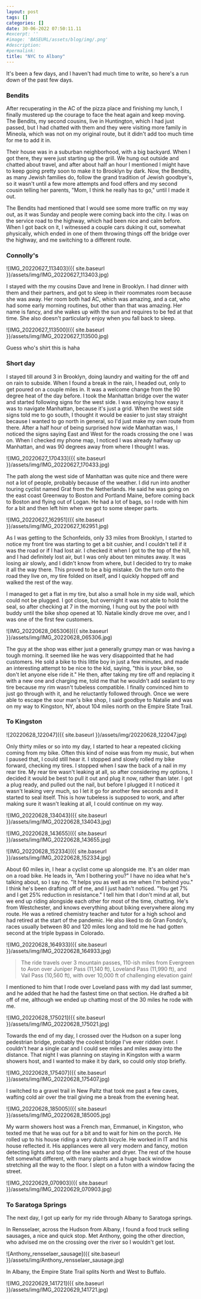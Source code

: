 ```yaml
---
layout: post
tags: []
categories: []
date: 30-06-2022 07:50:11.11
#excerpt: ''
#image: 'BASEURL/assets/blog/img/.png'
#description:
#permalink:
title: "NYC to Albany"
---
```


It's been a few days, and I haven't had much time to write, so here's a run down of the past few days.

### Bendits

After recuperating in the AC of the pizza place and finishing my lunch, I finally mustered up the courage to face the heat again and keep moving. The Bendits, my second cousins, live in Huntington, which I had just passed, but I had chatted with them and they were visiting more family in Mineola, which was not on my original route, but it didn't add too much time for me to add it in.

Their house was in a suburban neighborhood, with a big backyard. When I got there, they were just starting up the grill. We hung out outside and chatted about travel, and after about half an hour I mentioned I might have to keep going pretty soon to make it to Brooklyn by dark. Now, the Bendits, as many Jewish families do, follow the grand tradition of Jewish goodbye's, so it wasn't until a few more attempts and food offers and my second cousin telling her parents, "Mom, I think he really has to go," until I made it out.

The Bendits had mentioned that I would see some more traffic on my way out, as it was Sunday and people were coming back into the city. I was on the service road to the highway, which had been nice and calm before. When I got back on it, I witnessed a couple cars duking it out, somewhat physically, which ended in one of them throwing things off the bridge over the highway, and me switching to a different route.

### Connolly's

![IMG_20220627_113403]({{ site.baseurl }}/assets/img/IMG_20220627_113403.jpg)

I stayed with the my cousins Dave and Irene in Brooklyn. I had dinner with them and their partners, and got to sleep in their roommates room because she was away. Her room both had AC, which was amazing, and a cat, who had some early morning routines, but other than that was amazing. Her name is fancy, and she wakes up with the sun and requires to be fed at that time. She also doesn't particularly enjoy when you fall back to sleep.

![IMG_20220627_113500]({{ site.baseurl }}/assets/img/IMG_20220627_113500.jpg)

Guess who's shirt this is haha

### Short day

I stayed till around 3 in Brooklyn, doing laundry and waiting for the off and on rain to subside. When I found a break in the rain, I headed out, only to get poured on a couple miles in. It was a welcome change from the 90 degree heat of the day before. I took the Manhattan bridge over the water and started following signs for the west side. I was enjoying how easy it was to navigate Manhattan, because it's just a grid. When the west side signs told me to go south, I thought it would be easier to just stay straight because I wanted to go north in general, so I'd just make my own route from there. After a half hour of being surprised how wide Manhattan was, I noticed the signs saying East and West for the roads crossing the one I was on. When I checked my phone map, I noticed I was already halfway up Manhattan, and was 90 degrees away from where I thought I was.

![IMG_20220627_170433]({{ site.baseurl }}/assets/img/IMG_20220627_170433.jpg)

The path along the west side of Manhattan was quite nice and there were not a lot of people, probably because of the weather. I did run into another touring cyclist named Grat from the Netherlands. He said he was going on the east coast Greenway to Boston and Portland Maine, before coming back to Boston and flying out of Logan. He had a lot of bags, so I rode with him for a bit and then left him when we got to some steeper parts.

![IMG_20220627_162951]({{ site.baseurl }}/assets/img/IMG_20220627_162951.jpg)

As I was getting to the Schonfelds, only 33 miles from Brooklyn, I started to notice my front tire was starting to get a bit cushier, and I couldn't tell if it was the road or if I had lost air. I checked it when I got to the top of the hill, and I had definitely lost air, but I was only about ten minutes away. It was losing air slowly, and I didn't know from where, but I decided to try to make it all the way there. This proved to be a big mistake. On the turn onto the road they live on, my tire folded on itself, and I quickly hopped off and walked the rest of the way.

I managed to get a flat in my tire, but also a small hole in my side wall, which could not be plugged. I got close, but overnight it was not able to hold the seal, so after checking at 7 in the morning, I hung out by the pool with buddy until the bike shop opened at 10. Natalie kindly drove me over, and I was one of the first few customers.

![IMG_20220628_065306]({{ site.baseurl }}/assets/img/IMG_20220628_065306.jpg)

The guy at the shop was either just a generally grumpy man or was having a tough morning. It seemed like he was very disappointed that he had customers. He sold a bike to this little boy in just a few minutes, and made an interesting attempt to be nice to the kid, saying, "this is *your* bike, so don't let anyone else ride it." He then, after taking my tire off and replacing it with a new one and charging me, told me that he wouldn't add sealant to my tire because my rim wasn't tubeless compatible. I finally convinced him to just go through with it, and he reluctantly followed through. Once we were able to escape the sour man's bike shop, I said goodbye to Natalie and was on my way to Kingston, NY, about 104 miles north on the Empire State Trail.

### To Kingston

![20220628_122047]({{ site.baseurl }}/assets/img/20220628_122047.jpg)

Only thirty miles or so into my day, I started to hear a repeated clicking coming from my bike. Often this kind of noise was from my music, but when I paused that, I could still hear it. I stopped and slowly rolled my bike forward, checking my tires. I stopped when I saw the back of a nail in my rear tire. My rear tire wasn't leaking at all, so after considering my options, I decided it would be best to pull it out and plug it now, rather than later. I got a plug ready, and pulled out the nail, but before I plugged it I noticed it wasn't leaking very much, so I let it go for another few seconds and it started to seal itself. This is how tubeless is supposed to work, and after making sure it wasn't leaking at all, I could continue on my way.

![IMG_20220628_134043]({{ site.baseurl }}/assets/img/IMG_20220628_134043.jpg)

![IMG_20220628_143655]({{ site.baseurl }}/assets/img/IMG_20220628_143655.jpg)

![IMG_20220628_152334]({{ site.baseurl }}/assets/img/IMG_20220628_152334.jpg)

About 60 miles in, I hear a cyclist come up alongside me. It's an older man on a road bike. He leads in, "Am I bothering you?" I have no idea what he's talking about, so I say no. "It helps you as well as me when I'm behind you." I think he's been drafting off of me, and I just hadn't noticed. "You get 7% and I get 25% reduction in resistance." I tell him that I don't mind at all, but we end up riding alongside each other for most of the time, chatting. He's from Westchester, and knows everything about biking everywhere along my route. He was a retired chemistry teacher and tutor for a high school and had retired at the start of the pandemic. He also liked to do Gran Fondo's, races usually between 80 and 120 miles long and told me he had gotten second at the triple bypass in Colorado.

![IMG_20220628_164933]({{ site.baseurl }}/assets/img/IMG_20220628_164933.jpg)

> The ride travels over 3 mountain passes, 110-ish miles from Evergreen to Avon over Juniper Pass (11,140 ft), Loveland Pass (11,990 ft), and Vail Pass (10,560 ft), with over 10,000 ft of challenging elevation gain!

I mentioned to him that I rode over Loveland pass with my dad last summer, and he added that he had the fastest time on that section. He drafted a bit off of me, although we ended up chatting most of the 30 miles he rode with me.

![IMG_20220628_175021]({{ site.baseurl }}/assets/img/IMG_20220628_175021.jpg)

Towards the end of my day, I crossed over the Hudson on a super long pedestrian bridge, probably the coolest bridge I've ever ridden over. I couldn't hear a single car and I could see miles and miles away into the distance. That night I was planning on staying in Kingston with a warm showers host, and I wanted to make it by dark, so could only stop briefly.

![IMG_20220628_175407]({{ site.baseurl }}/assets/img/IMG_20220628_175407.jpg)

I switched to a gravel trail in New Paltz that took me past a few caves, wafting cold air over the trail giving me a break from the evening heat.

![IMG_20220628_185005]({{ site.baseurl }}/assets/img/IMG_20220628_185005.jpg)

My warm showers host was a French man, Emmanuel, in Kingston, who texted me that he was out for a bit and to wait for him on the porch. He rolled up to his house riding a very dutch bicycle. He worked in IT and his house reflected it. His appliances were all very modern and fancy, motion detecting lights and top of the line washer and dryer. The rest of the house felt somewhat different, with many plants and a huge back window stretching all the way to the floor. I slept on a futon with a window facing the street.

![IMG_20220629_070903]({{ site.baseurl }}/assets/img/IMG_20220629_070903.jpg)

### To Saratoga Springs

The next day, I got up early for my ride through Albany to Saratoga springs.

In Rensselaer, across the Hudson from Albany, I found a food truck selling sausages, a nice and quick stop. Met Anthony, going the other direction, who advised me on the crossing over the river so I wouldn't get lost.

![Anthony_rensselaer_sausage]({{ site.baseurl }}/assets/img/Anthony_rensselaer_sausage.jpg)

In Albany, the Empire State Trail splits North and West to Buffalo.

![IMG_20220629_141721]({{ site.baseurl }}/assets/img/IMG_20220629_141721.jpg)

